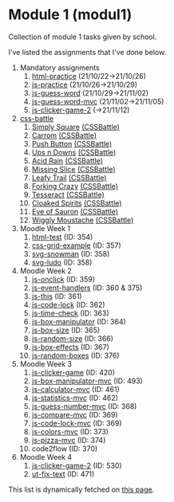 # Module 1 (modul1)

Collection of module 1 tasks given by school.

I've listed the assignments that I've done below.

[comment]: # "parse.start"

1. Mandatory assignments
   1. [html-practice](https://invokuu.github.io/modul1/html-practice/) (21/10/22->21/10/26)
   2. [js-practice](https://invokuu.github.io/modul1/js-practice/) (21/10/26->21/10/29)
   3. [js-guess-word](https://invokuu.github.io/modul1/js-guess-word/) (21/10/29->21/11/02)
   4. [js-guess-word-mvc](https://invokuu.github.io/modul1/js-guess-word-mvc/) (21/11/02->21/11/05)
   5. [js-clicker-game-2](https://invokuu.github.io/modul1/js-clicker-game-2/) (->21/11/12)
2. [css-battle](https://cssbattle.dev/battle/1)
   1. [Simply Square](https://invokuu.github.io/modul1/css-battle/1-simply-square.html) [(CSSBattle)](https://cssbattle.dev/play/1)
   2. [Carrom](https://invokuu.github.io/modul1/css-battle/2-carrom.html) [(CSSBattle)](https://cssbattle.dev/play/2)
   3. [Push Button](https://invokuu.github.io/modul1/css-battle/3-push-button.html) [(CSSBattle)](https://cssbattle.dev/play/3)
   4. [Ups n Downs](https://invokuu.github.io/modul1/css-battle/4-ups-n-downs.html) [(CSSBattle)](https://cssbattle.dev/play/4)
   5. [Acid Rain](https://invokuu.github.io/modul1/css-battle/5-acid-rain.html) [(CSSBattle)](https://cssbattle.dev/play/5)
   6. [Missing Slice](https://invokuu.github.io/modul1/css-battle/6-missing-slice.html) [(CSSBattle)](https://cssbattle.dev/play/6)
   7. [Leafy Trail](https://invokuu.github.io/modul1/css-battle/7-leafy-trail.html) [(CSSBattle)](https://cssbattle.dev/play/7)
   8. [Forking Crazy](https://invokuu.github.io/modul1/css-battle/8-forking-crazy.html) [(CSSBattle)](https://cssbattle.dev/play/8)
   9. [Tesseract](https://invokuu.github.io/modul1/css-battle/9-tesseract.html) [(CSSBattle)](https://cssbattle.dev/play/9)
   10. [Cloaked Spirits](https://invokuu.github.io/modul1/css-battle/10-cloaked-spirits.html) [(CSSBattle)](https://cssbattle.dev/play/10)
   11. [Eye of Sauron](https://invokuu.github.io/modul1/css-battle/11-eye-of-sauron.html) [(CSSBattle)](https://cssbattle.dev/play/11)
   12. [Wiggly Moustache](https://invokuu.github.io/modul1/css-battle/12-wiggly-moustache.html) [(CSSBattle)](https://cssbattle.dev/play/12)
3. Moodle Week 1
   1. [html-test](https://invokuu.github.io/modul1/html-test/) (ID: 354)
   2. [css-grid-example](https://invokuu.github.io/modul1/css-grid-example/) (ID: 357)
   3. [svg-snowman](https://invokuu.github.io/modul1/svg-snowman/) (ID: 358)
   4. [svg-ludo](https://invokuu.github.io/modul1/svg-ludo/) (ID: 358)
4. Moodle Week 2
   1. [js-onclick](https://invokuu.github.io/modul1/js-onclick/) (ID: 359)
   2. [js-event-handlers](https://invokuu.github.io/modul1/js-event-handlers/) (ID: 360 & 375)
   3. [js-this](https://invokuu.github.io/modul1/js-this/) (ID: 361)
   4. [js-code-lock](https://invokuu.github.io/modul1/js-code-lock/) (ID: 362)
   5. [js-time-check](https://invokuu.github.io/modul1/js-time-check/) (ID: 363)
   6. [js-box-manipulator](https://invokuu.github.io/modul1/js-box-manipulator/) (ID: 364)
   7. [js-box-size](https://invokuu.github.io/modul1/js-box-size/) (ID: 365)
   8. [js-random-size](https://invokuu.github.io/modul1/js-random-size/) (ID: 366)
   9. [js-box-effects](https://invokuu.github.io/modul1/js-box-effects/) (ID: 367)
   10. [js-random-boxes](https://invokuu.github.io/modul1/js-random-boxes/) (ID: 376)
5. Moodle Week 3
   1. [js-clicker-game](https://invokuu.github.io/modul1/js-clicker-game/) (ID: 420)
   2. [js-box-manipulator-mvc](https://invokuu.github.io/modul1/js-box-manipulator-mvc/) (ID: 493)
   3. [js-calculator-mvc](https://invokuu.github.io/modul1/js-calculator-mvc/) (ID: 461)
   4. [js-statistics-mvc](https://invokuu.github.io/modul1/js-statistics-mvc/) (ID: 462)
   5. [js-guess-number-mvc](https://invokuu.github.io/modul1/js-guess-number-mvc/) (ID: 368)
   6. [js-compare-mvc](https://invokuu.github.io/modul1/js-compare-mvc/) (ID: 369)
   7. [js-code-lock-mvc](https://invokuu.github.io/modul1/js-code-lock-mvc/) (ID: 369)
   8. [js-colors-mvc](https://invokuu.github.io/modul1/js-colors-mvc/) (ID: 373)
   9. [js-pizza-mvc](https://invokuu.github.io/modul1/js-pizza-mvc/) (ID: 374)
   10. code2flow (ID: 370)
6. Moodle Week 4
   1. [js-clicker-game-2](https://invokuu.github.io/modul1/js-clicker-game-2/) (ID: 530)
   2. [ut-fix-text](https://invokuu.github.io/modul1/ut-fix-text/) (ID: 471)

[comment]: # "parse.stop"

This list is dynamically fetched on [this page](https://invokuu.github.io/modul1/).
